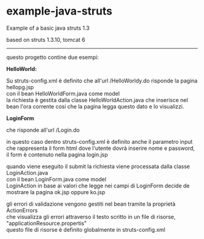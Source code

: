 # example-java-struts
Example of a basic java struts 1.3

based on struts 1.3.10, tomcat 6

---

questo progetto contine due esempi:

**HelloWorld:** 

Su struts-config.xml è definito che all'url /HelloWorldy.do
risponde la pagina hellopg.jsp  
con il bean HelloWorldForm.java come model  
la richiesta è gestita dalla classe HelloWorldAction.java che inserisce nel bean l'ora corrente cosi che la pagina legga questo dato e lo visualizzi.

**LoginForm**

che risponde all'url /Login.do

in questo caso dentro struts-config.xml è definito anche il parametro input che rappresenta il form html dove l'utente dovrà inserire nome e password,  
il form è contenuto nella pagina login.jsp  

quando viene eseguito il submit la richiesta viene processata dalla classe LoginAction.java   
con il bean LoginForm.java come model  
LoginAction in base ai valori che legge nei campi di LoginForm decide de mostrare la pagina ok.jsp oppure ko.jsp

gli errori di validazione vengono gestiti nel bean tramite la proprietà ActionErrors  
che visualizza gli errori attraverso il testo scritto in un file di risorse, "applicationResource.propertis"  
questo file di risorse è definito globalmente in struts-config.xml